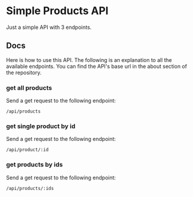# Simple Products API

Just a simple API with 3 endpoints.

## Docs

Here is how to use this API. The following is an explanation to all the available endpoints. You can find the API's base url in the about section of the repository.

### get all products

Send a get request to the following endpoint:

```
/api/products
```

### get single product by id

Send a get request to the following endpoint:

```
/api/product/:id
```

### get products by ids

Send a get request to the following endpoint:

```
/api/products/:ids
```
